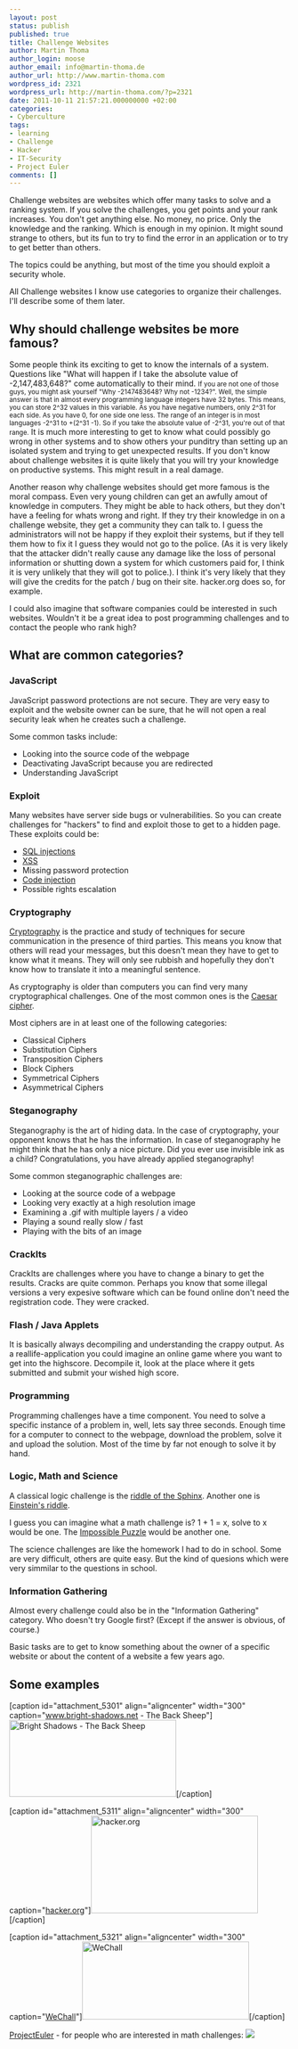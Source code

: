 ```yaml
---
layout: post
status: publish
published: true
title: Challenge Websites
author: Martin Thoma
author_login: moose
author_email: info@martin-thoma.de
author_url: http://www.martin-thoma.com
wordpress_id: 2321
wordpress_url: http://martin-thoma.com/?p=2321
date: 2011-10-11 21:57:21.000000000 +02:00
categories:
- Cyberculture
tags:
- learning
- Challenge
- Hacker
- IT-Security
- Project Euler
comments: []
---
```

Challenge websites are websites which offer many tasks to solve and a ranking system. If you solve the challenges, you get points and your rank increases. You don't get anything else. No money, no price. Only the knowledge and the ranking. Which is enough in my opinion. It might sound strange to others, but its fun to try to find the error in an application or to try to get better than others.

The topics could be anything, but most of the time you should exploit a security whole.

All Challenge websites I know use categories to organize their challenges. I'll describe some of them later.
<h2>Why should challenge websites be more famous?</h2>
Some people think its exciting to get to know the internals of a system. Questions like "What will happen if I take the absolute value of -2,147,483,648?" come automatically to their mind.
<small>If you are not one of those guys, you might ask yourself "Why -2147483648? Why not -1234?". Well, the simple answer is that in almost every programming language integers have 32 bytes. This means, you can store 2^32 values in this variable. As you have negative numbers, only 2^31 for each side. As you have 0, for one side one less. The range of an integer is in most languages -2^31 to +(2^31 -1). So if you take the absolute value of -2^31, you're out of that range.</small>
It is much more interesting to get to know what could possibly go wrong in other systems and to show others your punditry than setting up an isolated system and trying to get unexpected results. If you don't know about challenge websites it is quite likely that you will try your knowledge on productive systems. This might result in a real damage.

Another reason why challenge websites should get more famous is the moral compass. Even very young children can get an awfully amout of knowledge in computers. They might be able to hack others, but they don't have a feeling for whats wrong and right. If they try their knowledge in on a challenge website, they get a community they can talk to. I guess the administrators will not be happy if they exploit their systems, but if they tell them how to fix it I guess they would not go to the police. (As it is very likely that the attacker didn't really cause any damage like the loss of personal information or shutting down a system for which customers paid for, I think it is very unlikely that they will got to police.). I think it's very likely that they will give the credits for the patch / bug on their site. hacker.org does so, for example.

I could also imagine that software companies could be interested in such websites. Wouldn't it be a great idea to post programming challenges and to contact the people who rank high?
<h2>What are common categories?</h2>
<h3>JavaScript</h3>
JavaScript password protections are not secure. They are very easy to exploit and the website owner can be sure, that he will not open a real security leak when he creates such a challenge.

Some common tasks include:
<ul>
	<li>Looking into the source code of the webpage</li>
	<li>Deactivating JavaScript because you are redirected</li>
	<li>Understanding JavaScript</li>
</ul>
<h3>Exploit</h3>
Many websites have server side bugs or vulnerabilities. So you can create challenges for "hackers" to find and exploit those to get to a hidden page. These exploits could be:
<ul>
	<li><a title="http://en.wikipedia.org/wiki/SQL_injection" href="http://en.wikipedia.org/wiki/SQL_injection">SQL injections</a></li>
	<li><a title="Cross-site scripting" href="http://en.wikipedia.org/wiki/Cross-site_scripting">XSS</a></li>
	<li>Missing password protection</li>
	<li><a title="Code injection" href="http://en.wikipedia.org/wiki/Code_injection">Code injection</a></li>
	<li>Possible rights escalation</li>
</ul>
<h3>Cryptography</h3>
<a title="http://en.wikipedia.org/wiki/Cryptography" href="http://en.wikipedia.org/wiki/Cryptography">Cryptography</a> is the practice and study of techniques for secure communication in the presence of third parties. This means you know that others will read your messages, but this doesn't mean they have to get to know what it means. They will only see rubbish and hopefully they don't know how to translate it into a meaningful sentence.

As cryptography is older than computers you can find very many cryptographical challenges. One of the most common ones is the <a title="Caesar cipher" href="http://en.wikipedia.org/wiki/Caesar_cipher">Caesar cipher</a>.

Most ciphers are in at least one of the following categories:
<ul>
	<li>Classical Ciphers</li>
	<li>Substitution Ciphers</li>
	<li>Transposition Ciphers</li>
	<li>Block Ciphers</li>
	<li>Symmetrical Ciphers</li>
	<li>Asymmetrical Ciphers</li>
</ul>
<h3>Steganography</h3>
Steganography is the art of hiding data. In the case of cryptography, your opponent knows that he has the information. In case of steganography he might think that he has only a nice picture. Did you ever use invisible ink as a child? Congratulations, you have already applied steganography!

Some common steganographic challenges are:
<ul>
	<li>Looking at the source code of a webpage</li>
	<li>Looking very exactly at a high resolution image</li>
	<li>Examining a .gif with multiple layers / a video</li>
	<li>Playing a sound really slow / fast</li>
	<li>Playing with the bits of an image</li>
</ul>
<h3>CrackIts</h3>
CrackIts are challenges where you have to change a binary to get the results. Cracks are quite common. Perhaps you know that some illegal versions a very expesive software which can be found online don't need the registration code. They were cracked.
<h3>Flash / Java Applets</h3>
It is basically always decompiling and understanding the crappy output.
As a reallife-application you could imagine an online game where you want to get into the highscore. Decompile it, look at the place where it gets submitted and submit your wished high score.
<h3>Programming</h3>
Programming challenges have a time component. You need to solve a specific instance of a problem in, well, lets say three seconds. Enough time for a computer to connect to the webpage, download the problem, solve it and upload the solution. Most of the time by far not enough to solve it by hand.
<h3>Logic, Math and Science</h3>
A classical logic challenge is the <a title="Sphinx riddle" href="http://en.wikipedia.org/wiki/Sphinx%27_riddle#The_Riddle_of_the_Sphinx">riddle of the Sphinx</a>. Another one is <a title="Einstein's Riddle" href="http://en.wikipedia.org/wiki/Zebra_Puzzle">Einstein's riddle</a>.

I guess you can imagine what a math challenge is? 1 + 1 = x, solve to x would be one. The <a title="Impossible Puzzle" href="http://en.wikipedia.org/wiki/Impossible_Puzzle">Impossible Puzzle</a> would be another one.

The science challenges are like the homework I had to do in school. Some are very difficult, others are quite easy. But the kind of quesions which were very simmilar to the questions in school.
<h3>Information Gathering</h3>
Almost every challenge could also be in the "Information Gathering" category. Who doesn't try Google first? (Except if the answer is obvious, of course.)

Basic tasks are to get to know something about the owner of a specific website or about the content of a website a few years ago.
<h2>Some examples</h2>
[caption id="attachment_5301" align="aligncenter" width="300" caption="<a href='http://www.bright-shadows.net/'>www.bright-shadows.net</a> - The Back Sheep"]<a href="http://martin-thoma.com/wp-content/uploads/2011/10/bright-shadows.png"><img src="http://martin-thoma.com/wp-content/uploads/2011/10/bright-shadows-300x138.png" alt="Bright Shadows - The Back Sheep" title="Bright Shadows - The Back Sheep" width="300" height="138" class="size-medium wp-image-5301" /></a>[/caption]

[caption id="attachment_5311" align="aligncenter" width="300" caption="<a href='http://www.hacker.org/'>hacker.org</a>"]<a href="http://martin-thoma.com/wp-content/uploads/2011/10/hacker.org_.png"><img src="http://martin-thoma.com/wp-content/uploads/2011/10/hacker.org_-300x175.png" alt="hacker.org" title="hacker.org" width="300" height="175" class="size-medium wp-image-5311" /></a>[/caption]

[caption id="attachment_5321" align="aligncenter" width="300" caption="<a href='http://www.wechall.net/'>WeChall</a>"]<a href="http://martin-thoma.com/wp-content/uploads/2011/10/wechall.png"><img src="http://martin-thoma.com/wp-content/uploads/2011/10/wechall-300x140.png" alt="WeChall" title="WeChall" width="300" height="140" class="size-medium wp-image-5321" /></a>[/caption]


<a href="http://projecteuler.net/">ProjectEuler</a> - for people who are interested in math challenges:
<img src="http://projecteuler.net/profile/moose.png">
